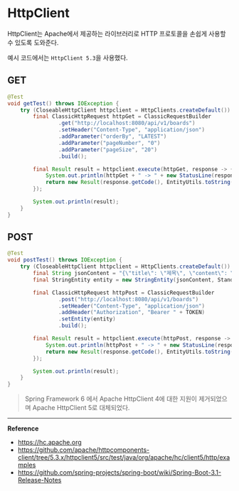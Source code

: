 # HttpClient

HttpClient는 Apache에서 제공하는 라이브러리로 HTTP 프로토콜을 손쉽게 사용할 수 있도록 도와준다.

예시 코드에서는 `HttpClient 5.3`을 사용했다.

## GET
```java
@Test
void getTest() throws IOException {
    try (CloseableHttpClient httpclient = HttpClients.createDefault()) {
        final ClassicHttpRequest httpGet = ClassicRequestBuilder
                .get("http://localhost:8080/api/v1/boards")
                .setHeader("Content-Type", "application/json")
                .addParameter("orderBy", "LATEST")
                .addParameter("pageNumber", "0")
                .addParameter("pageSize", "20")
                .build();

        final Result result = httpclient.execute(httpGet, response -> {
            System.out.println(httpGet + " -> " + new StatusLine(response));
            return new Result(response.getCode(), EntityUtils.toString(response.getEntity()));
        });

        System.out.println(result);
    }
}
```

## POST
```java
@Test
void postTest() throws IOException {
    try (CloseableHttpClient httpclient = HttpClients.createDefault()) {
        final String jsonContent = "{\"title\": \"제목\", \"content\": \"내용\"}";
        final StringEntity entity = new StringEntity(jsonContent, StandardCharsets.UTF_8);

        final ClassicHttpRequest httpPost = ClassicRequestBuilder
                .post("http://localhost:8080/api/v1/boards")
                .setHeader("Content-Type", "application/json")
                .addHeader("Authorization", "Bearer " + TOKEN)
                .setEntity(entity)
                .build();

        final Result result = httpclient.execute(httpPost, response -> {
            System.out.println(httpPost + " -> " + new StatusLine(response));
            return new Result(response.getCode(), EntityUtils.toString(response.getEntity(), StandardCharsets.UTF_8));
        });

        System.out.println(result);
    }
}
```

> Spring Framework 6 에서 Apache HttpClient 4에 대한 지원이 제거되었으며 Apache HttpClient 5로 대체되었다.

---
**Reference**<br>
- https://hc.apache.org
- https://github.com/apache/httpcomponents-client/tree/5.3.x/httpclient5/src/test/java/org/apache/hc/client5/http/examples
- https://github.com/spring-projects/spring-boot/wiki/Spring-Boot-3.1-Release-Notes
